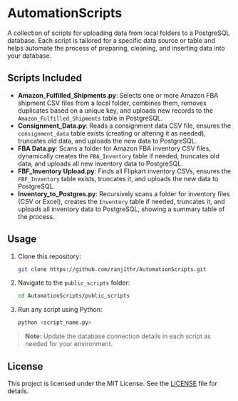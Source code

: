 # AutomationScripts

A collection of scripts for uploading data from local folders to a PostgreSQL database. Each script is tailored for a specific data source or table and helps automate the process of preparing, cleaning, and inserting data into your database.

## Scripts Included

- **Amazon_Fulfilled_Shipments.py**: Selects one or more Amazon FBA shipment CSV files from a local folder, combines them, removes duplicates based on a unique key, and uploads new records to the `Amazon_Fulfilled_Shipments` table in PostgreSQL.
- **Consignment_Data.py**: Reads a consignment data CSV file, ensures the `consignment_data` table exists (creating or altering it as needed), truncates old data, and uploads the new data to PostgreSQL.
- **FBA Data.py**: Scans a folder for Amazon FBA inventory CSV files, dynamically creates the `FBA_Inventory` table if needed, truncates old data, and uploads all new inventory data to PostgreSQL.
- **FBF_Inventory Upload.py**: Finds all Flipkart inventory CSVs, ensures the `FBF_Inventory` table exists, truncates it, and uploads the new data to PostgreSQL.
- **Inventory_to_Postgres.py**: Recursively scans a folder for inventory files (CSV or Excel), creates the `Inventory` table if needed, truncates it, and uploads all inventory data to PostgreSQL, showing a summary table of the process.

## Usage

1. Clone this repository:
   ```sh
   git clone https://github.com/ranj1thr/AutomationScripts.git
   ```
2. Navigate to the `public_scripts` folder:
   ```sh
   cd AutomationScripts/public_scripts
   ```
3. Run any script using Python:
   ```sh
   python <script_name.py>
   ```

> **Note:** Update the database connection details in each script as needed for your environment.

## License

This project is licensed under the MIT License. See the [LICENSE](LICENSE) file for details.